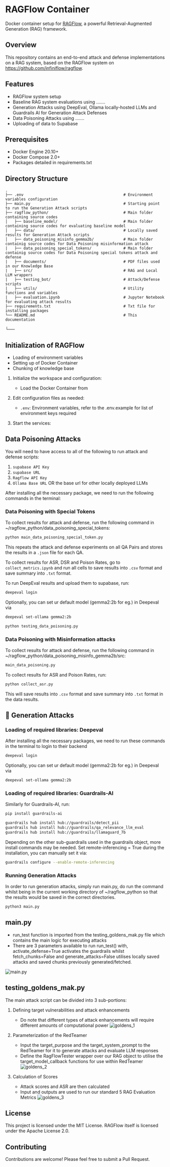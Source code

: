 # RAGFlow Container

Docker container setup for [RAGFlow](https://github.com/infiniflow/ragflow), a powerful Retrieval-Augmented Generation (RAG) framework.

## Overview

This repository contains an end-to-end attack and defense implementations on a RAG system, based on the RAGFlow system on https://github.com/infiniflow/ragflow. 

## Features

- RAGFlow system setup 
- Baseline RAG system evaluations using .......
- Generation Attacks using DeepEval, Ollama locally-hosted LLMs and Guardrails AI for Generation Attack Defenses
- Data Poisoning Attacks using .......
- Uploading of data to Supabase

## Prerequisites

- Docker Engine 20.10+
- Docker Compose 2.0+
- Packages detailed in requirements.txt


## Directory Structure

```
.
├── .env                                            # Environment variables configuration
├── main.py                                         # Starting point to run the Generation Attack scripts
├── ragflow_python/                                 # Main folder containing source codes
│   ├── baseline_model/                             # Main folder containing source codes for evaluating baseline model
│   ├── data/                                       # Locally saved results for Generation Attack scripts
│   ├── data_poisoning_misinfo_gemma2b/             # Main folder containig source codes for Data Poisoning misinformation attack
|   ├── data_poisoning_special_tokens/              # Main folder containig source codes for Data Poisoning special tokens attack and defense
|   ├── documents/                                  # PDF files used in our Knowledge Base
|   ├── src/                                        # RAG and Local LLM wrappers
|   ├── testing_bot/                                # Attack/Defense scripts
|   ├── utils/                                      # Utility functions and variables
|   ├── evaluation.ipynb                            # Jupyter Notebook for evaluating attack results
├── requirements.txt                                # Txt file for installing packages
└── README.md                                       # This documentation
```

└──

## Initialization of RAGFlow 
- Loading of environment variables
- Setting up of Docker Container
- Chunking of knowledge base

1. Initialize the workspace and configuration:
   - Load the Docker Container from 

2. Edit configuration files as needed:
   - `.env`: Environment variables, refer to the .env.example for list of environment keys required

3. Start the services:

## Data Poisoning Attacks
You will need to have access to all of the following to run attack and defense scripts:
1. `supabase API Key`
2. `supabase URL`
3. `Ragflow API Key`
4. `Ollama Base URL` OR the base url for other locally deployed LLMs

After installing all the necessary package, we need to run the following commands in the terminal:  

### Data Poisoning with Special Tokens
To collect results for attack and defense, run the following command in ~/ragflow_python/data_poisoning_special_tokens:  
```bash
python main_data_poisoning_special_token.py
```
This repeats the attack and defense experiments on all QA Pairs and stores the results in a `.json` file for each QA. 

To collect results for ASR, DSR and Poison Rates, go to `collect_metrics.ipynb` and run all cells to save results into `.csv` format and save summary into `.txt` format.

To run DeepEval results and upload them to supabase, run:
```bash
deepeval login
```
Optionally, you can set ur default model (gemma2:2b for eg.) in Deepeval via
```bash
deepeval set-ollama gemma2:2b
```
```bash
python testing_data_poisoning.py
```


### Data Poisoning with Misinformation attacks
To collect results for attack and defense, run the following command in ~/ragflow_python/data_poisoning_misinfo_gemma2b/src:  
```bash
main_data_poisoning.py
```

To collect results for ASR and Poison Rates, run:
```bash
python collect_asr.py
```
This will save results into `.csv` format and save summary into `.txt` format in the data results.

## 🚀 Generation Attacks 

### Loading of required libraries: Deepeval
After installing all the necessary packages, we need to run these commands in the terminal to login to their backend 
```bash
deepeval login
```

Optionally, you can set ur default model (gemma2:2b for eg.) in Deepeval via
```bash
deepeval set-ollama gemma2:2b
```

### Loading of required libraries: Guardrails-AI
Similarly for Guardrails-AI, run: 
```bash
pip install guardrails-ai

guardrails hub install hub://guardrails/detect_pii
guardrails hub install hub://guardrails/qa_relevance_llm_eval
guardrails hub install hub://guardrails/llamaguard_7b
```

Depending on the other sub-guardrails used in the guardrails object, more install commands may be needed. Set remote-inferencing = True during the installation, you can manually set it via: 

```bash
guardrails configure --enable-remote-inferencing
```

### Running Generation Attacks
In order to run generation attacks, simply run main.py, do run the command whilst being in the current working directory of ~/ragflow_python so that the results would be saved in the correct directories.

```bash
python3 main.py
```

## main.py
- run_test function is imported from the testing_goldens_mak.py file which contains the main logic for executing attacks
- There are 3 parameters available to run run_test() with, activate_defense=True activates the guardrails whilst fetch_chunks=False and generate_attacks=False utilises locally saved attacks and saved chunks previously generated/fetched. 

![main.py](ragflow_python/documents/main_py.png)

## testing_goldens_mak.py
The main attack script can be divided into 3 sub-portions:

1. Defining target vulnerabilities and attack enhancements 
   - Do note that different types of attack enhancements will require different amounts of computational power
   ![goldens_1](ragflow_python/documents/goldens_1.png)

2. Parameterization of the RedTeamer
   - Input the target_purpose and the target_system_prompt to the RedTeamer for it to generate attacks and evaluate LLM responses
   - Define the RagFlowTester wrapper over our RAG object to utilise the target_model_callback functions for use within RedTeamer
   ![goldens_2](ragflow_python/documents/goldens_2.png)

3. Calculation of Scores
   - Attack scores and ASR are then calculated
   - Input and outputs are used to run our standard 5 RAG Evaluation Metrics
   ![goldens_3](ragflow_python/documents/goldens_3.png)



## License

This project is licensed under the MIT License. RAGFlow itself is licensed under the Apache License 2.0.

## Contributing

Contributions are welcome! Please feel free to submit a Pull Request.
